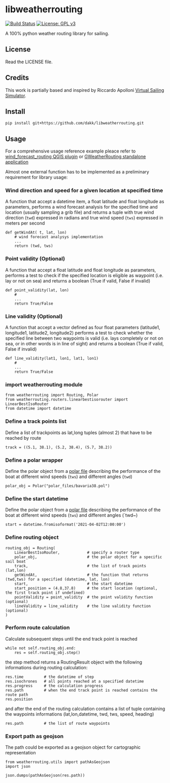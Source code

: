 # libweatherrouting

[![Build Status](https://travis-ci.com/dakk/libweatherrouting.svg?branch=master)](https://travis-ci.com/dakk/libweatherrouting.svg?branch=master)
[![License: GPL v3](https://img.shields.io/badge/License-GPLv3-blue.svg)](https://www.gnu.org/licenses/gpl-3.0)

A 100% python weather routing library for sailing. 

## License

Read the LICENSE file.

## Credits

This work is partially based and inspired by Riccardo Apolloni
[Virtual Sailing Simulator](https://web.archive.org/web/20180324153950/https://riccardoapolloni.altervista.org/).


## Install

`pip install git+https://github.com/dakk/libweatherrouting.git`

## Usage

For a comprehensive usage reference example pleace refer to [wind_forecast_routing QGIS plugin](https://github.com/enricofer/wind_forecast_routing/blob/master/wind_forecast_routing_algorithm.py) or [GWeatherRouting standalone application](https://github.com/dakk/gweatherrouting)

Almost one external function has to be implemented as a preliminary requirement for library usage:

### Wind direction and speed for a given location at specified time
A function that accept a datetime item, a float latitude and float longitude as parameters, 
performs a wind forecast analysis for the specified time and location (usually sampling a grib file)
and returns a tuple with true wind direction (`twd`) expressed in radians and true wind speed (`tws`) expressed in meters per second

```
def getWindAt( t, lat, lon)
    # wind forecast analysys implementation
    ...
    return (twd, tws)
```

### Point validity (Optional)
A function that accept a float latitude and float longitude as parameters, 
performs a test to check if the specified location is eligible as waypoint (i.e. lay or not on sea)
and returns a boolean (True if valid, False if invalid)

```
def point_validity(lat, lon)
    # 
    ...
    return True/False
```

### Line validity (Optional)
A function that accept a vector defined as four float parameters (latitude1, longitude1, latitude2, longitude2)
performs a test to check whether the specified line between two waypoints is valid (i.e. lays completely or not on sea, or in other words is in line of sight)
and returns a boolean (True if valid, False if invalid)

```
def line_validity(lat1, lon1, lat1, lon1)
    # 
    ...
    return True/False
```

### import weatherrouting module

```
from weatherrouting import Routing, Polar
from weatherrouting.routers.linearbestisorouter import LinearBestIsoRouter
from datetime import datetime
```

### Define a track points list
Define a list of trackpoints as lat,long tuples (almost 2) that have to be reached by route

```
track = ((5.1, 38.1), (5.2, 38.4), (5.7, 38.2))
```

### Define a polar wrapper
Define the polar object from a [polar file]( https://www.seapilot.com/features/polars/ ) describing the performance of the boat at different wind speeds (`tws`) and different angles (`twd`)

```
polar_obj = Polar("polar_files/bavaria38.pol")
```

### Define the start datetime
Define the polar object from a [polar file]( https://www.seapilot.com/features/polars/ ) describing the performance of the boat at different wind speeds (`tws`) and different angles (`twd~)

```
start = datetime.fromisoformat('2021-04-02T12:00:00')
```

### Define routing object 

```
routing_obj = Routing(
    LinearBestIsoRouter,            # specify a router type
    polar_obj,                      # the polar object for a specific sail boat
    track,                          # the list of track points (lat,lon)
    getWindAt,                      # the function that returns (twd,tws) for a specified (datetime, lat, lon)
    start,                          # the start datetime
    start_position = (4.8,37.8)     # the start location (optional, the first track point if undefined)
    pointValidity = point_validity  # the point validity function (optional)
    lineValidity = line_validity    # the line validity function (optional)
)
```

### Perform route calculation
Calculate subsequent steps until the end track point is reached

```
while not self.routing_obj.end:
    res = self.routing_obj.step()

```
the step method returns a RoutingResult object with the following informations during routing calculation:
```
res.time         # the datetime of step  
res.isochrones   # all points reached at a specified datetime
res.progress     # the calculation progress
res.path         # when the end track point is reached contains the route path
res.position    
```
and after the end of the routing calculation contains a list of tuple containing the waypoints informations (lat,lon,datetime, twd, tws, speed, heading)
```
res.path         # the list of route waypoints
```

### Export path as geojson
The path could be exported as a geojson object for cartographic representation
```
from weatherrouting.utils import pathAsGeojson
import json

json.dumps(pathAsGeojson(res.path))
```

